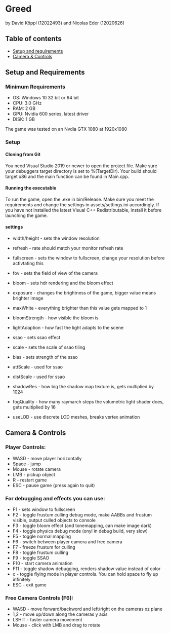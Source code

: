 # Greed
by David Köppl (12022493) and Nicolas Eder (12020626)


## Table of contents
* [Setup and requirements](#setup-and-requirements)
* [Camera & Controls](#camera-&-controls)

## Setup and Requirements
### Minimum Requirements
* OS: Windows 10 32 bit or 64 bit
* CPU: 3.0 GHz
* RAM: 2 GB
* GPU: Nvidia 600 series, latest driver 
* DISK: 1 GB

The game was tested on an Nvdia GTX 1080 at 1920x1080

### Setup
#### Cloning from Git
You need Visual Studio 2019 or newer to open the project file. Make sure your debuggers target directory is set to %(TargetDir). Your build should target x86 and the main function can be found in Main.cpp.
#### Running the executable
To run the game, open the .exe in bin/Release. Make sure you meet the requirements and change the settings in assets/settings.ini accordingly. If you have not installed the latest Visual C++ Redistributable, install it before launching the game.
#### settings
* width/height - sets the window resolution
* refresh - rate should match your monitor refresh rate
* fullscreen - sets the window to fullscreen, change your resolution before activtating this
* fov - sets the field of view of the camera

* bloom - sets hdr rendering and the bloom effect
* exposure - changes the brightness of the game, bigger value means brighter image
* maxWhite - everything brighter than this value gets mapped to 1
* bloomStrength - how visible the bloom is
* lightAdaption - how fast the light adapts to the scene
* ssao - sets ssao effect
* scale - sets the scale of ssao tiling
* bias - sets strength of the ssao
* attScale - used for ssao
* distScale -  used for ssao
* shadowRes - how big the shadow map texture is, gets multiplied by 1024
* fogQuality - how many raymarch steps the volumetric light shader does, gets multiplied by 16
* useLOD - use discrete LOD meshes, breaks vertex animation

## Camera & Controls

### Player Controls:
* WASD - move player horizontally
* Space - jump
* Mouse - rotate camera
* LMB - pickup object
* R - restart game
* ESC - pause game (press again to quit)

### For debugging and effects you can use:
* F1 - sets window to fullscreen
* F2 - toggle frustum culling debug mode, make AABBs and frustum visible, output culled objects to console
* F3 - toggle bloom effect (and tonemapping, can make image dark)
* F4 - toggle physics debug mode (onyl in debug build, very slow)
* F5 - toggle normal mapping
* F6 - switch between player camera and free camera
* F7 - freeze frustum for culling
* F8 - toggle frustum culling
* F9 - toggle SSAO
* F10 - start camera animation
* F11 - toggle shadow debugging, renders shadow value instead of color
* c - toggle flying mode in player controls. You can hold space to fly up infinitely
* ESC - exit game

### Free Camera Controls (F6):
* WASD - move forward/backword and left/right on the cameras xz plane
* 1,2 - move up/down along the cameras y axis
* LSHIT - faster camera movement
* Mouse - click with LMB and drag to rotate


